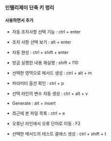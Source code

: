 ### 인텔리제이 단축 키 정리

#### 사용하면서 추가

- 자동 조치사항 선택 기능 : ctrl + enter

- 조치 사항 선택 보기 : alt + enter

- 자동 완성 : ctrl + shift + enter

- 방금 실행한 내용 재실행 : shift + f10

- 선택한 영역으로 메서드 생성 : ctrl + alt + m

- 파라미터 옵션 확인 : ctrl + p

- 선택 라인의 변수 자동 생성 : ctrl + alt + v

- Generate : alt + insert

- 최근에 본 파일 목록 : ctrl + e

- 오류난 라인에서 오류 단어로 이동 : F2

- 선택한 메서드의 테스트 클래스 생성 : ctrl + shift + t
